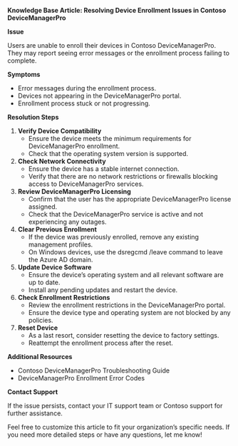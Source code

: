 **Knowledge Base Article: Resolving Device Enrollment Issues in Contoso DeviceManagerPro**

**Issue**

Users are unable to enroll their devices in Contoso DeviceManagerPro. They may report seeing error messages or the enrollment process failing to complete.

**Symptoms**

-   Error messages during the enrollment process.
-   Devices not appearing in the DeviceManagerPro portal.
-   Enrollment process stuck or not progressing.

**Resolution Steps**

1.  **Verify Device Compatibility**
    -   Ensure the device meets the minimum requirements for DeviceManagerPro enrollment.
    -   Check that the operating system version is supported.
2.  **Check Network Connectivity**
    -   Ensure the device has a stable internet connection.
    -   Verify that there are no network restrictions or firewalls blocking access to DeviceManagerPro services.
3.  **Review DeviceManagerPro Licensing**
    -   Confirm that the user has the appropriate DeviceManagerPro license assigned.
    -   Check that the DeviceManagerPro service is active and not experiencing any outages.
4.  **Clear Previous Enrollment**
    -   If the device was previously enrolled, remove any existing management profiles.
    -   On Windows devices, use the dsregcmd /leave command to leave the Azure AD domain.
5.  **Update Device Software**
    -   Ensure the device’s operating system and all relevant software are up to date.
    -   Install any pending updates and restart the device.
6.  **Check Enrollment Restrictions**
    -   Review the enrollment restrictions in the DeviceManagerPro portal.
    -   Ensure the device type and operating system are not blocked by any policies.
7.  **Reset Device**
    -   As a last resort, consider resetting the device to factory settings.
    -   Reattempt the enrollment process after the reset.

**Additional Resources**

-   Contoso DeviceManagerPro Troubleshooting Guide
-   DeviceManagerPro Enrollment Error Codes

**Contact Support**

If the issue persists, contact your IT support team or Contoso support for further assistance.

Feel free to customize this article to fit your organization’s specific needs. If you need more detailed steps or have any questions, let me know!
